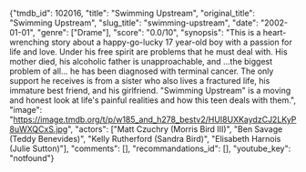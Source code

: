 {"tmdb_id": 102016, "title": "Swimming Upstream", "original_title": "Swimming Upstream", "slug_title": "swimming-upstream", "date": "2002-01-01", "genre": ["Drame"], "score": "0.0/10", "synopsis": "This is a heart-wrenching story about a happy-go-lucky 17 year-old boy with a passion for life and love. Under his free spirit are problems that he must deal with. His mother died, his alcoholic father is unapproachable, and ...the biggest problem of all... he has been diagnosed with terminal cancer. The only support he receives is from a sister who also lives a fractured life, his immature best friend, and his girlfriend. \"Swimming Upstream\" is a moving and honest look at life's painful realities and how this teen deals with them.", "image": "https://image.tmdb.org/t/p/w185_and_h278_bestv2/HUI8UXKaydzCJ2LKyP8uWXQCxS.jpg", "actors": ["Matt Czuchry (Morris Bird III)", "Ben Savage (Teddy Benevides)", "Kelly Rutherford (Sandra Bird)", "Elisabeth Harnois (Julie Sutton)"], "comments": [], "recommandations_id": [], "youtube_key": "notfound"}